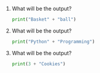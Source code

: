 1. What will be the output?
   ```python
   print("Basket" + "ball")
   ```
1. What will be the output?
   ```python
   print("Python" + "Programming")
   ```
1. What will be the output?
   ```python
   print(3 + "Cookies")
   ```
